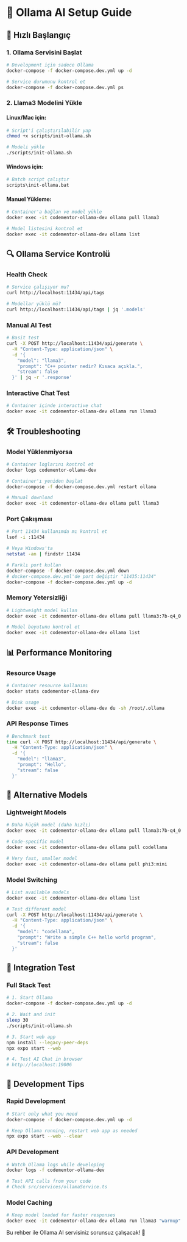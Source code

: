 # 🤖 Ollama AI Setup Guide

## 🚀 Hızlı Başlangıç

### 1. Ollama Servisini Başlat

```bash
# Development için sadece Ollama
docker-compose -f docker-compose.dev.yml up -d

# Service durumunu kontrol et
docker-compose -f docker-compose.dev.yml ps
```

### 2. Llama3 Modelini Yükle

#### Linux/Mac için:

```bash
# Script'i çalıştırılabilir yap
chmod +x scripts/init-ollama.sh

# Modeli yükle
./scripts/init-ollama.sh
```

#### Windows için:

```bash
# Batch script çalıştır
scripts\init-ollama.bat
```

#### Manuel Yükleme:

```bash
# Container'a bağlan ve model yükle
docker exec -it codementor-ollama-dev ollama pull llama3

# Model listesini kontrol et
docker exec -it codementor-ollama-dev ollama list
```

## 🔍 Ollama Service Kontrolü

### Health Check

```bash
# Service çalışıyor mu?
curl http://localhost:11434/api/tags

# Modellar yüklü mü?
curl http://localhost:11434/api/tags | jq '.models'
```

### Manual AI Test

```bash
# Basit test
curl -X POST http://localhost:11434/api/generate \
  -H "Content-Type: application/json" \
  -d '{
    "model": "llama3",
    "prompt": "C++ pointer nedir? Kısaca açıkla.",
    "stream": false
  }' | jq -r '.response'
```

### Interactive Chat Test

```bash
# Container içinde interactive chat
docker exec -it codementor-ollama-dev ollama run llama3
```

## 🛠 Troubleshooting

### Model Yüklenmiyorsa

```bash
# Container loglarını kontrol et
docker logs codementor-ollama-dev

# Container'ı yeniden başlat
docker-compose -f docker-compose.dev.yml restart ollama

# Manual download
docker exec -it codementor-ollama-dev ollama pull llama3
```

### Port Çakışması

```bash
# Port 11434 kullanımda mı kontrol et
lsof -i :11434

# Veya Windows'ta
netstat -an | findstr 11434

# Farklı port kullan
docker-compose -f docker-compose.dev.yml down
# docker-compose.dev.yml'de port değiştir "11435:11434"
docker-compose -f docker-compose.dev.yml up -d
```

### Memory Yetersizliği

```bash
# Lightweight model kullan
docker exec -it codementor-ollama-dev ollama pull llama3:7b-q4_0

# Model boyutunu kontrol et
docker exec -it codementor-ollama-dev ollama list
```

## 📊 Performance Monitoring

### Resource Usage

```bash
# Container resource kullanımı
docker stats codementor-ollama-dev

# Disk usage
docker exec -it codementor-ollama-dev du -sh /root/.ollama
```

### API Response Times

```bash
# Benchmark test
time curl -X POST http://localhost:11434/api/generate \
  -H "Content-Type: application/json" \
  -d '{
    "model": "llama3",
    "prompt": "Hello",
    "stream": false
  }'
```

## 🔧 Alternative Models

### Lightweight Models

```bash
# Daha küçük model (daha hızlı)
docker exec -it codementor-ollama-dev ollama pull llama3:7b-q4_0

# Code-specific model
docker exec -it codementor-ollama-dev ollama pull codellama

# Very fast, smaller model
docker exec -it codementor-ollama-dev ollama pull phi3:mini
```

### Model Switching

```bash
# List available models
docker exec -it codementor-ollama-dev ollama list

# Test different model
curl -X POST http://localhost:11434/api/generate \
  -H "Content-Type: application/json" \
  -d '{
    "model": "codellama",
    "prompt": "Write a simple C++ hello world program",
    "stream": false
  }'
```

## 🎯 Integration Test

### Full Stack Test

```bash
# 1. Start Ollama
docker-compose -f docker-compose.dev.yml up -d

# 2. Wait and init
sleep 30
./scripts/init-ollama.sh

# 3. Start web app
npm install --legacy-peer-deps
npx expo start --web

# 4. Test AI Chat in browser
# http://localhost:19006
```

## 📝 Development Tips

### Rapid Development

```bash
# Start only what you need
docker-compose -f docker-compose.dev.yml up -d

# Keep Ollama running, restart web app as needed
npx expo start --web --clear
```

### API Development

```bash
# Watch Ollama logs while developing
docker logs -f codementor-ollama-dev

# Test API calls from your code
# Check src/services/ollamaService.ts
```

### Model Caching

```bash
# Keep model loaded for faster responses
docker exec -it codementor-ollama-dev ollama run llama3 "warmup"
```

Bu rehber ile Ollama AI servisiniz sorunsuz çalışacak! 🎉
